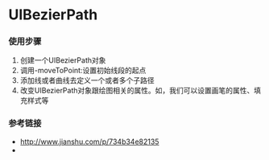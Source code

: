 # UIBezierPath

### 使用步骤
1. 创建一个UIBezierPath对象
2. 调用-moveToPoint:设置初始线段的起点
3. 添加线或者曲线去定义一个或者多个子路径
4. 改变UIBezierPath对象跟绘图相关的属性。如，我们可以设置画笔的属性、填充样式等


### 参考链接
* <http://www.jianshu.com/p/734b34e82135>
* 